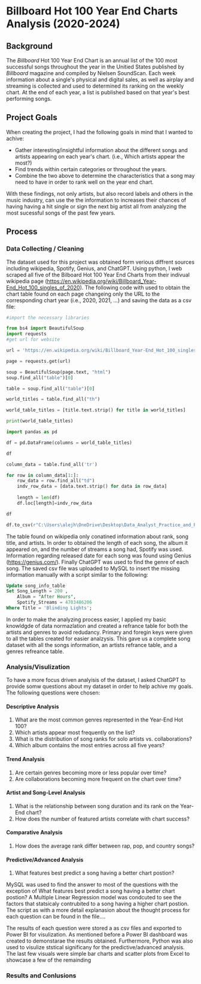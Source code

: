#  Billboard Hot 100 Year End Charts Analysis (2020-2024)
## Background
The *Billboard* Hot 100 Year End Chart is an annual list of the 100 most successful songs throughout the year in the Unitied States published by *Billboard* magazine and compiled by Nielsen SoundScan. Each week information about a single's physical and digital sales, as well as airplay and streaming is collected and used to determined its ranking on the weekly chart. At the end of each year, a list is published based on that year's best performing songs.
## Project Goals
When creating the project, I had the following goals in mind that I wanted to achive:
* Gather interesting/insightful information about the different songs and artists appearing on each year's chart. (i.e., Which artists appear the most?)
* Find trends within certain categories or throughout the years.
* Combine the two above to determine the characteristics that a song may need to have in order to rank well on the year end chart. <br>

With these findings, not only artists, but also record labels and others in the music industry, can use the the information to increases their chances
of having having a hit single or sign the next big artist all from analyzing the most sucessful songs of the past few years. 
## Process
### Data Collecting / Cleaning
The dataset used for this project was obtained form verious diffrent sources including wikipedia, Spotify, Genius, and ChatGPT. Using python, I web scraped all five of the Bilboard Hot 100 Year End Charts from their indivual wikipedia page (https://en.wikipedia.org/wiki/Billboard_Year-End_Hot_100_singles_of_2020). The following code with used to obtain the chart table found on each page changeing only the URL to the corresponding chart year (i.e., 2020, 2021, ...) and saving the data as a csv file: 

``` Python
#import the necessary libraries

from bs4 import BeautifulSoup
import requests 
#get url for website

url = 'https://en.wikipedia.org/wiki/Billboard_Year-End_Hot_100_singles_of_2020'

page = requests.get(url)

soup = BeautifulSoup(page.text, "html")
soup.find_all("table")[0]

table = soup.find_all("table")[0]

world_titles = table.find_all("th")

world_table_titles = [title.text.strip() for title in world_titles]

print(world_table_titles)

import pandas as pd 

df = pd.DataFrame(columns = world_table_titles)

df

column_data = table.find_all('tr')

for row in column_data[1:]:
    row_data = row.find_all("td")
    indv_row_data = [data.text.strip() for data in row_data]
    
    length = len(df)
    df.loc[length]=indv_row_data

df

df.to_csv(r"C:\Users\alejh\OneDrive\Desktop\Data_Analyst_Practice_and_Projects\Data_Analysis_Project_Billboard\Billboard Year End 2020",index = False)
```
The table found on wikipedia only conatined information about rank, song title, and artists. In order to obtained the length of each song, the album it appeared on, and the number of streams a song had, Spotify was used. Information regarding released date for each song was found using Genius (https://genius.com/). Finally ChatGPT was used to find the genre of each song. The saved csv file was uploaded to MySQL to insert the missing information manually with a script similar to the following: 

```SQL
Update song_info_table
Set Song_Length = 200 ,
	Album = "After Hours", 
    Spotify_Streams = 4703486206
Where Title = 'Blinding Lights'; 

```
In order to make the analyzing process easier, I applied my basic knowldgde of data normazlation and created a refrance table for both the artists and genres to avoid redudancy. Primary and foregin keys were given to all the tables created for easier analzysis. This gave us a complete song dataset with all the songs information, an artists refrance table, and a genres refreance table. 
### Analysis/Visulization
To have a more focus driven analyisis of the dataset, I asked ChatGPT to provide somw questions about my dataset in order to help achive my goals. The following questions were chosen: 
#### Descriptive Analysis
1. What are the most common genres represented in the Year-End Hot 100?
2. Which artists appear most frequently on the list?
3. What is the distribution of song ranks for solo artists vs. collaborations?
4. Which album contains the most entries across all five years?
#### Trend Analysis
1. Are certain genres becoming more or less popular over time?
2. Are collaborations becoming more frequent on the chart over time?
#### Artist and Song-Level Analysis
1. What is the relationship between song duration and its rank on the Year-End chart?
2. How does the number of featured artists correlate with chart success?
#### Comparative Analysis
1. How does the average rank differ between rap, pop, and country songs?
#### Predictive/Advanced Analysis
1. What features best predict a song having a better chart postion?


 MySQL was used to find the answer to most of the questions with the exception of What features best predict a song having a better chart postion? A Multiple Linear Regression model was condcuted to see the factors that statsicaly contrubited to a song having a higher chart postion. The script as with a more detail explanasion about the thought process for each question can be found in the file....

The results of each question were stored a as csv files and exported to Power BI for visulization. As mentioned before a Power BI dashboard was created to demonstarae the results obtained. Furthermore, Python was also used to visulize ststical significany for the predictive/advanced analysis. The last few visuals were simple bar charts and scatter plots from Excel to showcase a few of the remainding 

### Results and Conlusions

